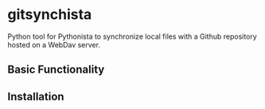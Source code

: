 # gitsynchista
Python tool for Pythonista to synchronize local files with a Github repository hosted on a WebDav server.

## Basic Functionality


## Installation